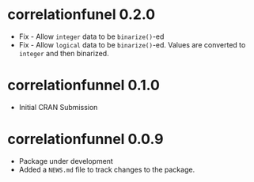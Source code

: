 
# correlationfunel 0.2.0

* Fix - Allow `integer` data to be `binarize()`-ed
* Fix - Allow `logical` data to be `binarize()`-ed. Values are converted to `integer` and then binarized. 

# correlationfunnel 0.1.0

* Initial CRAN Submission

# correlationfunnel 0.0.9

* Package under development
* Added a `NEWS.md` file to track changes to the package.
